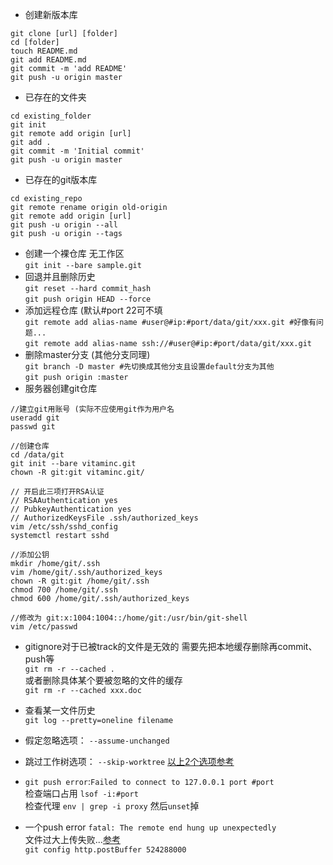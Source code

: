 * 创建新版本库
```
git clone [url] [folder]
cd [folder]
touch README.md
git add README.md
git commit -m 'add README'
git push -u origin master
```

* 已存在的文件夹
```
cd existing_folder
git init
git remote add origin [url]
git add .
git commit -m 'Initial commit'
git push -u origin master
```

* 已存在的git版本库
```
cd existing_repo
git remote rename origin old-origin
git remote add origin [url]
git push -u origin --all
git push -u origin --tags
```
* 创建一个裸仓库 无工作区  
`git init --bare sample.git`
* 回退并且删除历史  
`git reset --hard commit_hash`  
`git push origin HEAD --force`
* 添加远程仓库 (默认#port 22可不填  
`git remote add alias-name #user@#ip:#port/data/git/xxx.git #好像有问题...`  
`git remote add alias-name ssh://#user@#ip:#port/data/git/xxx.git`
* 删除master分支 (其他分支同理)  
`git branch -D master #先切换成其他分支且设置default分支为其他`  
`git push origin :master`
* 服务器创建git仓库
```
//建立git用账号 (实际不应使用git作为用户名
useradd git
passwd git

//创建仓库
cd /data/git
git init --bare vitaminc.git
chown -R git:git vitaminc.git/

// 开启此三项打开RSA认证
// RSAAuthentication yes
// PubkeyAuthentication yes
// AuthorizedKeysFile .ssh/authorized_keys
vim /etc/ssh/sshd_config
systemctl restart sshd

//添加公钥
mkdir /home/git/.ssh
vim /home/git/.ssh/authorized_keys
chown -R git:git /home/git/.ssh
chmod 700 /home/git/.ssh
chmod 600 /home/git/.ssh/authorized_keys

//修改为 git:x:1004:1004::/home/git:/usr/bin/git-shell
vim /etc/passwd
```

* gitignore对于已被track的文件是无效的 需要先把本地缓存删除再commit、push等  
`git rm -r --cached .`  
或者删除具体某个要被忽略的文件的缓存  
`git rm -r --cached xxx.doc `
* 查看某一文件历史  
`git log --pretty=oneline filename`
* 假定忽略选项： `--assume-unchanged`
* 跳过工作树选项： `--skip-worktree` [以上2个选项参考](https://www.zhihu.com/question/25234996)
* `git push error`:`Failed to connect to 127.0.0.1 port #port`  
  检查端口占用 `lsof -i:#port`  
  检查代理 `env | grep -i proxy` 然后`unset`掉
  
* 一个push error `fatal: The remote end hung up unexpectedly`  
文件过大上传失败...[参考](https://stackoverflow.com/questions/6842687/the-remote-end-hung-up-unexpectedly-while-git-cloning)  
`git config http.postBuffer 524288000`